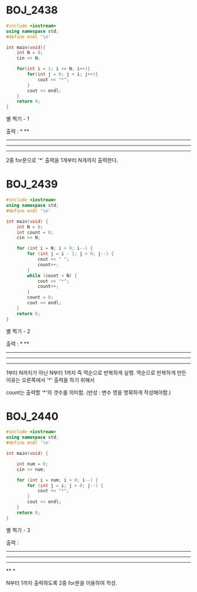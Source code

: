 # BOJ_2438
```c++
#include <iostream>
using namespace std;
#define endl '\n'

int main(void){
    int N = 0;
    cin >> N;

    for(int i = 1; i <= N; i++){
        for(int j = 0; j < i; j++){
            cout << "*";
        }
        cout << endl;
    }
    return 0;
}
```

별 찍기 - 1

출력 :
*
**
***
****
*****


2중 for문으로 '*' 출력을 1개부터 N개까지 출력한다.


# BOJ_2439
```c++
#include <iostream>
using namespace std;
#define endl '\n'

int main(void) {
    int N = 0;
    int count = 0;
    cin >> N;

    for (int i = N; i > 0; i--) {
        for (int j = i - 1; j > 0; j--) {
            cout << " ";
            count++;
        }
        while (count < N) {
            cout << "*";
            count++;
        }
        count = 0;
        cout << endl;
    }
    return 0;
}
```

별 찍기 - 2

출력 :
    *
   **
  ***
 ****
*****


1부터 N까지가 아닌 N부터 1까지 즉 역순으로 반복하게 실행. 역순으로 반복하게 만든 이유는 오른쪽에서 '*' 출력을 하기 위해서

count는 출력할 '*'의 갯수를 의미함. (반성 : 변수 명을 명확하게 작성해야함.)


# BOJ_2440
```c++
#include <iostream>
using namespace std;
#define endl '\n'

int main(void) {

	int num = 0;
	cin >> num;

	for (int i = num; i > 0; i--) {
		for (int j = i; j > 0; j--) {
			cout << "*";
		}
		cout << endl;
	}
	return 0;
}
```

별 찍기 - 3

출력 :
*****
****
***
**
*


N부터 1까지 출력하도록 2중 for문을 이용하여 작성.